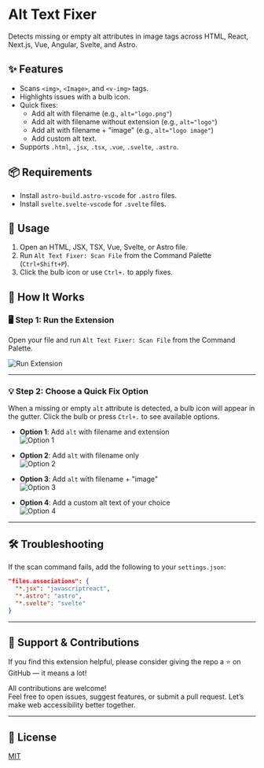 # Alt Text Fixer

Detects missing or empty alt attributes in image tags across HTML, React, Next.js, Vue, Angular, Svelte, and Astro.

## ✨ Features

- Scans `<img>`, `<Image>`, and `<v-img>` tags.
- Highlights issues with a bulb icon.
- Quick fixes:
  - Add alt with filename (e.g., `alt="logo.png"`)
  - Add alt with filename without extension (e.g., `alt="logo"`)
  - Add alt with filename + "image" (e.g., `alt="logo image"`)
  - Add custom alt text.
- Supports `.html`, `.jsx`, `.tsx`, `.vue`, `.svelte`, `.astro`.

## 📦 Requirements

- Install `astro-build.astro-vscode` for `.astro` files.
- Install `svelte.svelte-vscode` for `.svelte` files.

## 🚀 Usage

1. Open an HTML, JSX, TSX, Vue, Svelte, or Astro file.
2. Run `Alt Text Fixer: Scan File` from the Command Palette (`Ctrl+Shift+P`).
3. Click the bulb icon or use `Ctrl+.` to apply fixes.

## 📖 How It Works

### 🖥️ Step 1: Run the Extension  
Open your file and run `Alt Text Fixer: Scan File` from the Command Palette.

![Run Extension](https://i.ibb.co/21X8XhC/1.gif)

---

### 💡 Step 2: Choose a Quick Fix Option

When a missing or empty `alt` attribute is detected, a bulb icon will appear in the gutter. Click the bulb or press `Ctrl+.` to see available options.

- **Option 1**: Add `alt` with filename and extension  
  ![Option 1](https://i.ibb.co/YT7XHGdV/oprion1.gif)

- **Option 2**: Add `alt` with filename only  
  ![Option 2](https://i.ibb.co/jkQCPYhY/option2.gif)

- **Option 3**: Add `alt` with filename + "image"  
  ![Option 3](https://i.ibb.co/mV0qh9Hv/option3.gif)

- **Option 4**: Add a custom alt text of your choice  
  ![Option 4](https://i.ibb.co/bj9DxJgs/option4.gif)

---

## 🛠️ Troubleshooting

If the scan command fails, add the following to your `settings.json`:

```json
"files.associations": {
  "*.jsx": "javascriptreact",
  "*.astro": "astro",
  "*.svelte": "svelte"
}
```

---

## 🌟 Support & Contributions

If you find this extension helpful, please consider giving the repo a ⭐ on GitHub — it means a lot!

All contributions are welcome!  
Feel free to open issues, suggest features, or submit a pull request. Let’s make web accessibility better together.

---

## 📄 License

[MIT](LICENSE.md)